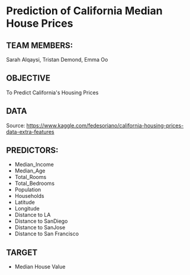 # Prediction of California Median House Prices

## TEAM MEMBERS:
Sarah Alqaysi, Tristan Demond, Emma Oo

## OBJECTIVE 
To Predict California's Housing Prices

## DATA
Source:  https://www.kaggle.com/fedesoriano/california-housing-prices-data-extra-features


## PREDICTORS:
- Median_Income
- Median_Age
- Total_Rooms
- Total_Bedrooms
- Population
- Households
- Latitude
- Longitude
- Distance to LA
- Distance to SanDiego
- Distance to SanJose
- Distance to San Francisco

## TARGET
- Median House Value


